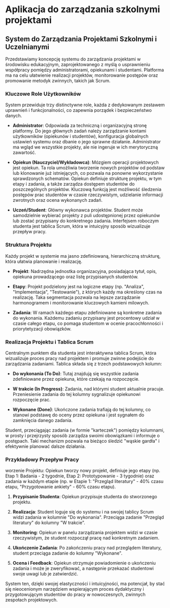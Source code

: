 # Aplikacja do zarządzania szkolnymi projektami

## System do Zarządzania Projektami Szkolnymi i Uczelnianymi

Przedstawiamy koncepcję systemu do zarządzania projektami w środowisku edukacyjnym, zaprojektowanego z myślą o usprawnieniu współpracy pomiędzy administratorami, opiekunami i studentami. Platforma ma na celu ułatwienie realizacji projektów, monitorowanie postępów oraz promowanie metodyk zwinnych, takich jak Scrum.

### Kluczowe Role Użytkowników
System przewiduje trzy distinctywne role, każda z dedykowanym zestawem uprawnień i funkcjonalności, co zapewnia porządek i bezpieczeństwo danych.

- **Administrator**: Odpowiada za techniczną i organizacyjną stronę platformy. Do jego głównych zadań należy zarządzanie kontami użytkowników (opiekunów i studentów), konfiguracja globalnych ustawień systemu oraz dbanie o jego sprawne działanie. Administrator ma wgląd we wszystkie projekty, ale nie ingeruje w ich merytoryczną zawartość.

- **Opiekun (Nauczyciel/Wykładowca)**: Mózgiem operacji projektowych jest opiekun. Ta rola umożliwia tworzenie nowych projektów od podstaw lub klonowanie już istniejących, co pozwala na ponowne wykorzystanie sprawdzonych schematów. Opiekun definiuje strukturę projektu, w tym etapy i zadania, a także zarządza dostępem studentów do poszczególnych projektów. Kluczową funkcją jest możliwość śledzenia postępów prac studentów w czasie rzeczywistym, udzielanie informacji zwrotnych oraz ocena wykonanych zadań.

- **Uczeń/Student**: Główny wykonawca projektów. Student może samodzielnie wybierać projekty z puli udostępnionej przez opiekunów lub zostać przypisany do konkretnego zadania. Interfejsem roboczym studenta jest tablica Scrum, która w intuicyjny sposób wizualizuje przepływ pracy.

### Struktura Projektu
Każdy projekt w systemie ma jasno zdefiniowaną, hierarchiczną strukturę, która ułatwia planowanie i realizację.

- **Projekt**: Nadrzędna jednostka organizacyjna, posiadająca tytuł, opis, opiekuna prowadzącego oraz listę przypisanych studentów.

- **Etapy**: Projekt podzielony jest na logiczne etapy (np. "Analiza", "Implementacja", "Testowanie"), z których każdy ma określony czas na realizację. Taka segmentacja pozwala na lepsze zarządzanie harmonogramem i monitorowanie kluczowych kamieni milowych.

- **Zadania**: W ramach każdego etapu zdefiniowane są konkretne zadania do wykonania. Każdemu zadaniu przypisany jest procentowy udział w czasie całego etapu, co pomaga studentom w ocenie pracochłonności i priorytetyzacji obowiązków.

### Realizacja Projektu i Tablica Scrum
Centralnym punktem dla studenta jest interaktywna tablica Scrum, która wizualizuje proces pracy nad projektem i promuje zwinne podejście do zarządzania zadaniami. Tablica składa się z trzech podstawowych kolumn:

- **Do wykonania (To Do)**: Tutaj znajdują się wszystkie zadania zdefiniowane przez opiekuna, które czekają na rozpoczęcie.

- **W trakcie (In Progress)**: Zadania, nad którymi student aktualnie pracuje. Przeniesienie zadania do tej kolumny sygnalizuje opiekunowi rozpoczęcie prac.

- **Wykonane (Done)**: Ukończone zadania trafiają do tej kolumny, co stanowi podstawę do oceny przez opiekuna i jest sygnałem do zamknięcia danego zadania.

Student, przeciągając zadania (w formie "karteczek") pomiędzy kolumnami, w prosty i przejrzysty sposób zarządza swoimi obowiązkami i informuje o postępach. Taki mechanizm pozwala na bieżąco śledzić "wąskie gardła" i efektywnie planować dalsze działania.

### Przykładowy Przepływ Pracy

worzenie Projektu: Opiekun tworzy nowy projekt, definiuje jego etapy (np. Etap 1: Badania - 2 tygodnie, Etap 2: Prototypowanie - 3 tygodnie) oraz zadania w każdym etapie (np. w Etapie 1: "Przegląd literatury" - 40% czasu etapu, "Przygotowanie ankiety" - 60% czasu etapu).

1. **Przypisanie Studenta**: Opiekun przypisuje studenta do stworzonego projektu.

2. **Realizacja**: Student loguje się do systemu i na swojej tablicy Scrum widzi zadania w kolumnie "Do wykonania". Przeciąga zadanie "Przegląd literatury" do kolumny "W trakcie".

3. **Monitoring**: Opiekun w panelu zarządzania projektem widzi w czasie rzeczywistym, że student rozpoczął pracę nad konkretnym zadaniem.

4. **Ukończenie Zadania**: Po zakończeniu pracy nad przeglądem literatury, student przeciąga zadanie do kolumny "Wykonane".

5. **Ocena i Feedback**: Opiekun otrzymuje powiadomienie o ukończeniu zadania i może je zweryfikować, a następnie przekazać studentowi swoje uwagi lub je zatwierdzić.

System ten, dzięki swojej elastyczności i intuicyjności, ma potencjał, by stać się nieocenionym narzędziem wspierającym proces dydaktyczny i przygotowującym studentów do pracy w nowoczesnych, zwinnych zespołach projektowych.